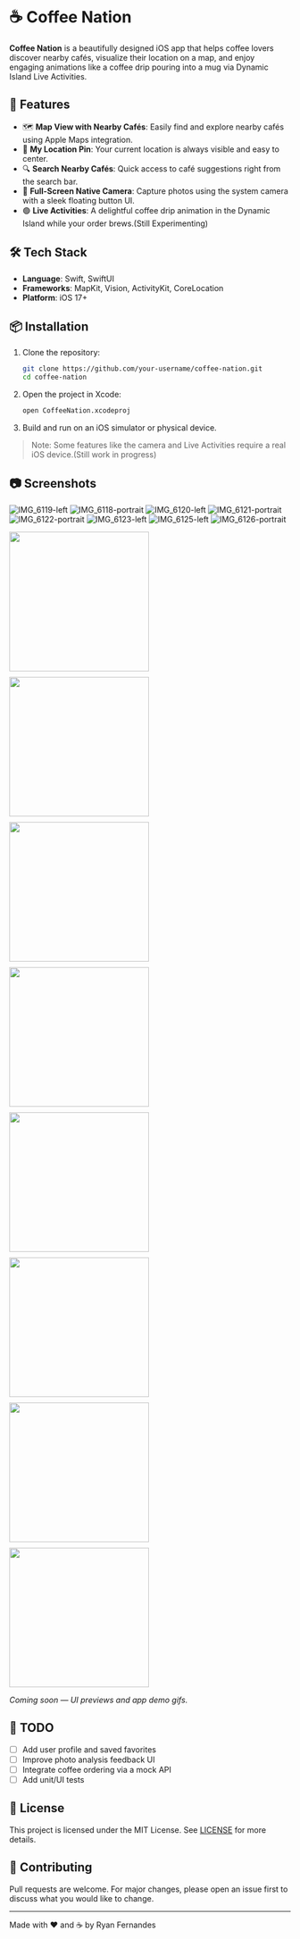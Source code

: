 # ☕ Coffee Nation

**Coffee Nation** is a beautifully designed iOS app that helps coffee lovers discover nearby cafés, visualize their location on a map, and enjoy engaging animations like a coffee drip pouring into a mug via Dynamic Island Live Activities.

## 📱 Features

- 🗺️ **Map View with Nearby Cafés**: Easily find and explore nearby cafés using Apple Maps integration.
- 📍 **My Location Pin**: Your current location is always visible and easy to center.
- 🔍 **Search Nearby Cafés**: Quick access to café suggestions right from the search bar.
- 📸 **Full-Screen Native Camera**: Capture photos using the system camera with a sleek floating button UI.
- 🟢 **Live Activities**: A delightful coffee drip animation in the Dynamic Island while your order brews.(Still Experimenting)

## 🛠️ Tech Stack

- **Language**: Swift, SwiftUI
- **Frameworks**: MapKit, Vision, ActivityKit, CoreLocation
- **Platform**: iOS 17+

## 📦 Installation

1. Clone the repository:
   ```bash
   git clone https://github.com/your-username/coffee-nation.git
   cd coffee-nation
   ```

2. Open the project in Xcode:
   ```bash
   open CoffeeNation.xcodeproj
   ```

3. Build and run on an iOS simulator or physical device.

> Note: Some features like the camera and Live Activities require a real iOS device.(Still work in progress)

## 📷 Screenshots
![IMG_6119-left](https://github.com/user-attachments/assets/e7311f69-c005-4157-beea-c101d0a05123)
![IMG_6118-portrait](https://github.com/user-attachments/assets/b36f5bc7-1e13-4e77-9112-1c3562af1e70)
![IMG_6120-left](https://github.com/user-attachments/assets/f2c2e7d2-f6d8-45ef-94f2-be51f8a5e088)
![IMG_6121-portrait](https://github.com/user-attachments/assets/ca089cbc-38e8-43bb-89d1-3499a4f0e466)
![IMG_6122-portrait](https://github.com/user-attachments/assets/3667e380-8d37-4c1c-a08a-d7c319a65d69)
![IMG_6123-left](https://github.com/user-attachments/assets/bf4199b8-5eef-41ca-87ae-b56c1640c1b9)
![IMG_6125-left](https://github.com/user-attachments/assets/75178a52-7ba7-4c9a-b8fe-dd0f51a942c0)
![IMG_6126-portrait](https://github.com/user-attachments/assets/1e912acb-2536-4ad4-8a09-e3cd0a517f66)

<div style="display: flex; gap: 10px; flex-wrap: wrap;">
  <img src="https://github.com/user-attachments/assets/e7311f69-c005-4157-beea-c101d0a05123" width="250">
  <img src="https://github.com/user-attachments/assets/b36f5bc7-1e13-4e77-9112-1c3562af1e70" width="250">
  <img src="https://github.com/user-attachments/assets/f2c2e7d2-f6d8-45ef-94f2-be51f8a5e088" width="250">
  <img src="https://github.com/user-attachments/assets/ca089cbc-38e8-43bb-89d1-3499a4f0e466" width="250">
  <img src="https://github.com/user-attachments/assets/3667e380-8d37-4c1c-a08a-d7c319a65d69" width="250">
  <img src="https://github.com/user-attachments/assets/bf4199b8-5eef-41ca-87ae-b56c1640c1b9" width="250">
  <img src="https://github.com/user-attachments/assets/75178a52-7ba7-4c9a-b8fe-dd0f51a942c0" width="250">
  <img src="https://github.com/user-attachments/assets/1e912acb-2536-4ad4-8a09-e3cd0a517f66" width="250">
</div>

*Coming soon — UI previews and app demo gifs.*

## 🧪 TODO

- [ ] Add user profile and saved favorites
- [ ] Improve photo analysis feedback UI
- [ ] Integrate coffee ordering via a mock API
- [ ] Add unit/UI tests

## 📝 License

This project is licensed under the MIT License. See [LICENSE](LICENSE) for more details.

## 🤝 Contributing

Pull requests are welcome. For major changes, please open an issue first to discuss what you would like to change.

---

Made with ❤️ and ☕ by Ryan Fernandes
